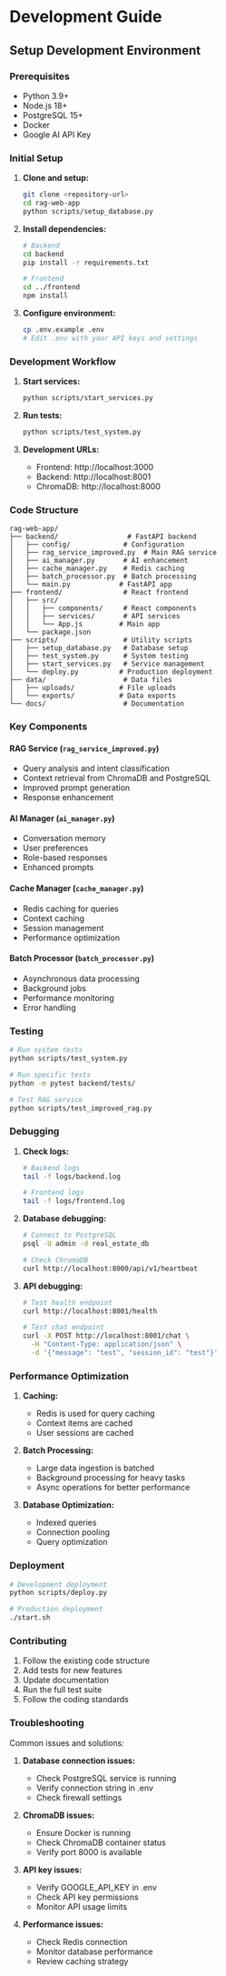 # Development Guide

## Setup Development Environment

### Prerequisites
- Python 3.9+
- Node.js 18+
- PostgreSQL 15+
- Docker
- Google AI API Key

### Initial Setup

1. **Clone and setup:**
   ```bash
   git clone <repository-url>
   cd rag-web-app
   python scripts/setup_database.py
   ```

2. **Install dependencies:**
   ```bash
   # Backend
   cd backend
   pip install -r requirements.txt
   
   # Frontend
   cd ../frontend
   npm install
   ```

3. **Configure environment:**
   ```bash
   cp .env.example .env
   # Edit .env with your API keys and settings
   ```

### Development Workflow

1. **Start services:**
   ```bash
   python scripts/start_services.py
   ```

2. **Run tests:**
   ```bash
   python scripts/test_system.py
   ```

3. **Development URLs:**
   - Frontend: http://localhost:3000
   - Backend: http://localhost:8001
   - ChromaDB: http://localhost:8000

### Code Structure

```
rag-web-app/
├── backend/                 # FastAPI backend
│   ├── config/             # Configuration
│   ├── rag_service_improved.py  # Main RAG service
│   ├── ai_manager.py       # AI enhancement
│   ├── cache_manager.py    # Redis caching
│   ├── batch_processor.py  # Batch processing
│   └── main.py            # FastAPI app
├── frontend/               # React frontend
│   ├── src/
│   │   ├── components/     # React components
│   │   ├── services/       # API services
│   │   └── App.js         # Main app
│   └── package.json
├── scripts/                # Utility scripts
│   ├── setup_database.py   # Database setup
│   ├── test_system.py      # System testing
│   ├── start_services.py   # Service management
│   └── deploy.py          # Production deployment
├── data/                   # Data files
│   ├── uploads/           # File uploads
│   └── exports/           # Data exports
└── docs/                   # Documentation
```

### Key Components

#### RAG Service (`rag_service_improved.py`)
- Query analysis and intent classification
- Context retrieval from ChromaDB and PostgreSQL
- Improved prompt generation
- Response enhancement

#### AI Manager (`ai_manager.py`)
- Conversation memory
- User preferences
- Role-based responses
- Enhanced prompts

#### Cache Manager (`cache_manager.py`)
- Redis caching for queries
- Context caching
- Session management
- Performance optimization

#### Batch Processor (`batch_processor.py`)
- Asynchronous data processing
- Background jobs
- Performance monitoring
- Error handling

### Testing

```bash
# Run system tests
python scripts/test_system.py

# Run specific tests
python -m pytest backend/tests/

# Test RAG service
python scripts/test_improved_rag.py
```

### Debugging

1. **Check logs:**
   ```bash
   # Backend logs
   tail -f logs/backend.log
   
   # Frontend logs
   tail -f logs/frontend.log
   ```

2. **Database debugging:**
   ```bash
   # Connect to PostgreSQL
   psql -U admin -d real_estate_db
   
   # Check ChromaDB
   curl http://localhost:8000/api/v1/heartbeat
   ```

3. **API debugging:**
   ```bash
   # Test health endpoint
   curl http://localhost:8001/health
   
   # Test chat endpoint
   curl -X POST http://localhost:8001/chat \
     -H "Content-Type: application/json" \
     -d '{"message": "test", "session_id": "test"}'
   ```

### Performance Optimization

1. **Caching:**
   - Redis is used for query caching
   - Context items are cached
   - User sessions are cached

2. **Batch Processing:**
   - Large data ingestion is batched
   - Background processing for heavy tasks
   - Async operations for better performance

3. **Database Optimization:**
   - Indexed queries
   - Connection pooling
   - Query optimization

### Deployment

```bash
# Development deployment
python scripts/deploy.py

# Production deployment
./start.sh
```

### Contributing

1. Follow the existing code structure
2. Add tests for new features
3. Update documentation
4. Run the full test suite
5. Follow the coding standards

### Troubleshooting

Common issues and solutions:

1. **Database connection issues:**
   - Check PostgreSQL service is running
   - Verify connection string in .env
   - Check firewall settings

2. **ChromaDB issues:**
   - Ensure Docker is running
   - Check ChromaDB container status
   - Verify port 8000 is available

3. **API key issues:**
   - Verify GOOGLE_API_KEY in .env
   - Check API key permissions
   - Monitor API usage limits

4. **Performance issues:**
   - Check Redis connection
   - Monitor database performance
   - Review caching strategy
